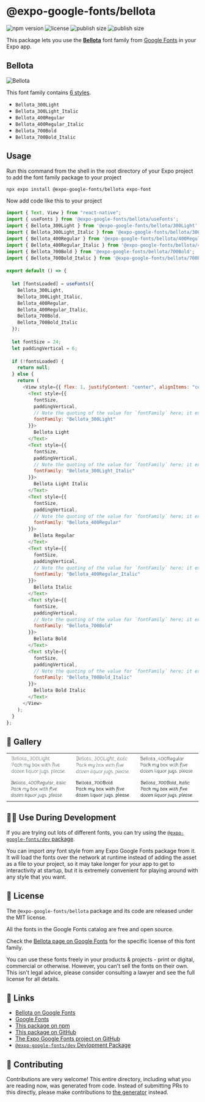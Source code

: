 # @expo-google-fonts/bellota

![npm version](https://flat.badgen.net/npm/v/@expo-google-fonts/bellota)
![license](https://flat.badgen.net/github/license/expo/google-fonts)
![publish size](https://flat.badgen.net/packagephobia/install/@expo-google-fonts/bellota)
![publish size](https://flat.badgen.net/packagephobia/publish/@expo-google-fonts/bellota)

This package lets you use the [**Bellota**](https://fonts.google.com/specimen/Bellota) font family from [Google Fonts](https://fonts.google.com/) in your Expo app.

## Bellota

![Bellota](./font-family.png)

This font family contains [6 styles](#-gallery).

- `Bellota_300Light`
- `Bellota_300Light_Italic`
- `Bellota_400Regular`
- `Bellota_400Regular_Italic`
- `Bellota_700Bold`
- `Bellota_700Bold_Italic`

## Usage

Run this command from the shell in the root directory of your Expo project to add the font family package to your project

```sh
npx expo install @expo-google-fonts/bellota expo-font
```

Now add code like this to your project

```js
import { Text, View } from "react-native";
import { useFonts } from '@expo-google-fonts/bellota/useFonts';
import { Bellota_300Light } from '@expo-google-fonts/bellota/300Light';
import { Bellota_300Light_Italic } from '@expo-google-fonts/bellota/300Light_Italic';
import { Bellota_400Regular } from '@expo-google-fonts/bellota/400Regular';
import { Bellota_400Regular_Italic } from '@expo-google-fonts/bellota/400Regular_Italic';
import { Bellota_700Bold } from '@expo-google-fonts/bellota/700Bold';
import { Bellota_700Bold_Italic } from '@expo-google-fonts/bellota/700Bold_Italic';

export default () => {

  let [fontsLoaded] = useFonts({
    Bellota_300Light, 
    Bellota_300Light_Italic, 
    Bellota_400Regular, 
    Bellota_400Regular_Italic, 
    Bellota_700Bold, 
    Bellota_700Bold_Italic
  });

  let fontSize = 24;
  let paddingVertical = 6;

  if (!fontsLoaded) {
    return null;
  } else {
    return (
      <View style={{ flex: 1, justifyContent: "center", alignItems: "center" }}>
        <Text style={{
          fontSize,
          paddingVertical,
          // Note the quoting of the value for `fontFamily` here; it expects a string!
          fontFamily: "Bellota_300Light"
        }}>
          Bellota Light
        </Text>
        <Text style={{
          fontSize,
          paddingVertical,
          // Note the quoting of the value for `fontFamily` here; it expects a string!
          fontFamily: "Bellota_300Light_Italic"
        }}>
          Bellota Light Italic
        </Text>
        <Text style={{
          fontSize,
          paddingVertical,
          // Note the quoting of the value for `fontFamily` here; it expects a string!
          fontFamily: "Bellota_400Regular"
        }}>
          Bellota Regular
        </Text>
        <Text style={{
          fontSize,
          paddingVertical,
          // Note the quoting of the value for `fontFamily` here; it expects a string!
          fontFamily: "Bellota_400Regular_Italic"
        }}>
          Bellota Italic
        </Text>
        <Text style={{
          fontSize,
          paddingVertical,
          // Note the quoting of the value for `fontFamily` here; it expects a string!
          fontFamily: "Bellota_700Bold"
        }}>
          Bellota Bold
        </Text>
        <Text style={{
          fontSize,
          paddingVertical,
          // Note the quoting of the value for `fontFamily` here; it expects a string!
          fontFamily: "Bellota_700Bold_Italic"
        }}>
          Bellota Bold Italic
        </Text>
      </View>
    );
  }
};
```

## 🔡 Gallery


||||
|-|-|-|
|![Bellota_300Light](./300Light/Bellota_300Light.ttf.png)|![Bellota_300Light_Italic](./300Light_Italic/Bellota_300Light_Italic.ttf.png)|![Bellota_400Regular](./400Regular/Bellota_400Regular.ttf.png)||
|![Bellota_400Regular_Italic](./400Regular_Italic/Bellota_400Regular_Italic.ttf.png)|![Bellota_700Bold](./700Bold/Bellota_700Bold.ttf.png)|![Bellota_700Bold_Italic](./700Bold_Italic/Bellota_700Bold_Italic.ttf.png)||


## 👩‍💻 Use During Development

If you are trying out lots of different fonts, you can try using the [`@expo-google-fonts/dev` package](https://github.com/expo/google-fonts/tree/master/font-packages/dev#readme).

You can import _any_ font style from any Expo Google Fonts package from it. It will load the fonts over the network at runtime instead of adding the asset as a file to your project, so it may take longer for your app to get to interactivity at startup, but it is extremely convenient for playing around with any style that you want.


## 📖 License

The `@expo-google-fonts/bellota` package and its code are released under the MIT license.

All the fonts in the Google Fonts catalog are free and open source.

Check the [Bellota page on Google Fonts](https://fonts.google.com/specimen/Bellota) for the specific license of this font family.

You can use these fonts freely in your products & projects - print or digital, commercial or otherwise. However, you can't sell the fonts on their own. This isn't legal advice, please consider consulting a lawyer and see the full license for all details.

## 🔗 Links

- [Bellota on Google Fonts](https://fonts.google.com/specimen/Bellota)
- [Google Fonts](https://fonts.google.com/)
- [This package on npm](https://www.npmjs.com/package/@expo-google-fonts/bellota)
- [This package on GitHub](https://github.com/expo/google-fonts/tree/master/font-packages/bellota)
- [The Expo Google Fonts project on GitHub](https://github.com/expo/google-fonts)
- [`@expo-google-fonts/dev` Devlopment Package](https://github.com/expo/google-fonts/tree/master/font-packages/dev)

## 🤝 Contributing

Contributions are very welcome! This entire directory, including what you are reading now, was generated from code. Instead of submitting PRs to this directly, please make contributions to [the generator](https://github.com/expo/google-fonts/tree/master/packages/generator) instead.
